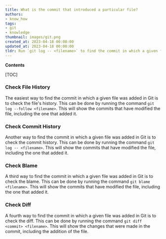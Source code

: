 ```yaml
---
title: What is the commit that introduced a particular file?
authors:
- know_how
tags:
- git
- knowledge
thumbnail: images/git.png
created_at: 2023-04-18 00:00:00
updated_at: 2023-04-18 00:00:00
tldr: Run `git log -- <filename>` to find the commit in which a given file was added in Git.
---
```


**Contents**

[TOC]

### Check File History

The easiest way to find the commit in which a given file was added in Git is to check the file's history. This can be done by running the command `git log --follow <filename>`. This will show the commits that have modified the file, including the one that added it.

### Check Commit History

Another way to find the commit in which a given file was added in Git is to check the commit history. This can be done by running the command `git log -- <filename>`. This will show the commits that have modified the file, including the one that added it.

### Check Blame

A third way to find the commit in which a given file was added in Git is to check the blame. This can be done by running the command `git blame <filename>`. This will show the commits that have modified the file, including the one that added it.

### Check Diff

A fourth way to find the commit in which a given file was added in Git is to check the diff. This can be done by running the command `git diff <commit> <filename>`. This will show the changes that were made in the commit, including the addition of the file.
